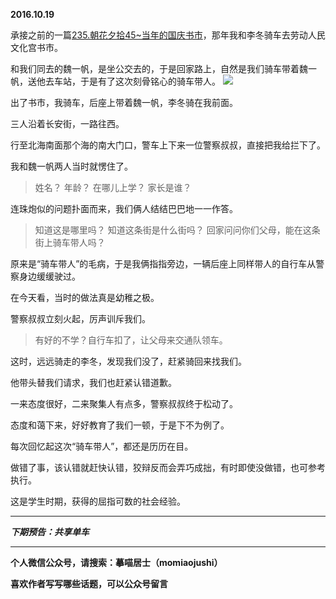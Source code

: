 **2016.10.19**

承接之前的一篇[235.朝花夕拾45~当年的国庆书市](http://www.jianshu.com/p/32e6ae9b9d62)，那年我和李冬骑车去劳动人民文化宫书市。

和我们同去的魏一帆，是坐公交去的，于是回家路上，自然是我们骑车带着魏一帆，送他去车站，于是有了这次刻骨铭心的骑车带人。
![](http://upload-images.jianshu.io/upload_images/51001-0234f82841b69eab.jpg?imageMogr2/auto-orient/strip%7CimageView2/2/w/1240)

出了书市，我骑车，后座上带着魏一帆，李冬骑在我前面。

三人沿着长安街，一路往西。

行至北海南面那个海的南大门口，警车上下来一位警察叔叔，直接把我给拦下了。

我和魏一帆两人当时就愣住了。

>姓名？
>年龄？
>在哪儿上学？
>家长是谁？

连珠炮似的问题扑面而来，我们俩人结结巴巴地一一作答。

>知道这是哪里吗？
>知道这条街是什么街吗？
>回家问问你们父母，能在这条街上骑车带人吗？

原来是“骑车带人”的毛病，于是我俩指指旁边，一辆后座上同样带人的自行车从警察身边缓缓驶过。

在今天看，当时的做法真是幼稚之极。

警察叔叔立刻火起，厉声训斥我们。
>有好的不学？自行车扣了，让父母来交通队领车。

这时，远远骑走的李冬，发现我们没了，赶紧骑回来找我们。

他带头替我们请求，我们也赶紧认错道歉。

一来态度很好，二来聚集人有点多，警察叔叔终于松动了。

态度和蔼下来，好好教育了我们一顿，于是下不为例了。

每次回忆起这次“骑车带人”，都还是历历在目。

做错了事，该认错就赶快认错，狡辩反而会弄巧成拙，有时即使没做错，也可参考执行。

这是学生时期，获得的屈指可数的社会经验。



***

***下期预告：共享单车***

***

**个人微信公众号，请搜索：摹喵居士（momiaojushi）**

**喜欢作者写写哪些话题，可以公众号留言**
